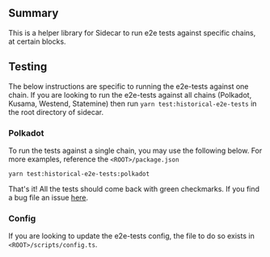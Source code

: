 ## Summary

This is a helper library for Sidecar to run e2e tests against specific chains, at certain blocks. 

## Testing

The below instructions are specific to running the e2e-tests against one chain. 
If you are looking to run the e2e-tests against all chains (Polkadot, Kusama, Westend, Statemine) then run `yarn test:historical-e2e-tests` in 
the root directory of sidecar.

### Polkadot 

To run the tests against a single chain, you may use the following below. For more examples, reference the `<ROOT>/package.json`

`yarn test:historical-e2e-tests:polkadot`

That's it! 
All the tests should come back with green checkmarks. If you find a bug file an issue [here](https://github.com/paritytech/substrate-api-sidecar/issues).

### Config

If you are looking to update the e2e-tests config, the file to do so exists in `<ROOT>/scripts/config.ts`.
